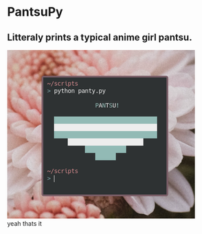 # PantsuPy
Litteraly prints a typical anime girl pantsu.
-------
![](screenshot.png)\
yeah thats it
